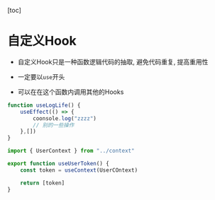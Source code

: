 [toc]

# 自定义Hook

- 自定义Hook只是一种函数逻辑代码的抽取, 避免代码重复, 提高重用性

- 一定要以`use`开头
- 可以在在这个函数内调用其他的Hooks



```jsx
function useLogLife() {
    useEffect(() => {
        coonsole.log("zzzz")
        // 别的一些操作
    },[])
}
```

```jsx
import { UserContext } from "../context"

export function useUserToken() {
	const token = useContext(UserCOntext)

	return [token]
}
```

